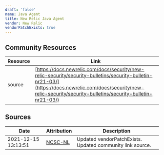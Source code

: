 ```yaml
---
draft: 'false'
name: Java Agent
title: New Relic Java Agent
vendor: New Relic
vendorPatchExists: true
---
```



## Community Resources
| Resource | Link |
| --- | --- |
| source | [https://docs.newrelic.com/docs/security/new-relic-security/security-bulletins/security-bulletin-nr21-03/](https://docs.newrelic.com/docs/security/new-relic-security/security-bulletins/security-bulletin-nr21-03/) |


## Sources
| Date | Attribution | Description |
| --- | --- | --- |
| 2021-12-15 13:13:51 | [NCSC-NL](https://github.com/NCSC-NL/log4shell/blob/main/software/README.md) | Updated vendorPatchExists. Updated community link source.  |
